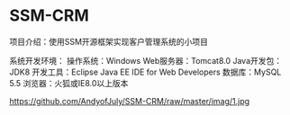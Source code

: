 # SSM-CRM
项目介绍：使用SSM开源框架实现客户管理系统的小项目

系统开发环境：
操作系统：Windows
Web服务器：Tomcat8.0
Java开发包：JDK8
开发工具：Eclipse Java EE IDE for Web Developers
数据库：MySQL 5.5
浏览器：火狐或IE8.0以上版本

https://github.com/AndyofJuly/SSM-CRM/raw/master/imag/1.jpg


